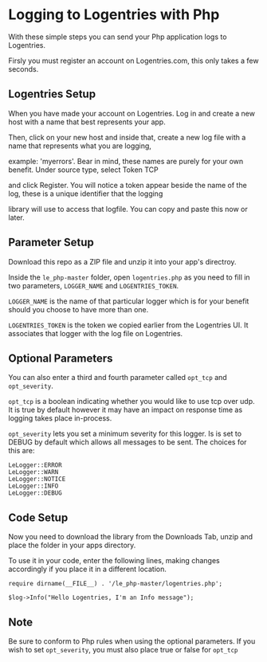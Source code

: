 Logging to Logentries with Php
=======================================

With these simple steps you can send your Php application logs to Logentries.

Firsly you must register an account on Logentries.com, this only takes a few seconds.

Logentries Setup
----------------

When you have made your account on Logentries. Log in and create a new host with a name that best represents your app.

Then, click on your new host and inside that, create a new log file with a name that represents what you are logging,

example:  'myerrors'. Bear in mind, these names are purely for your own benefit. Under source type, select Token TCP

and click Register. You will notice a token appear beside the name of the log, these is a unique identifier that the logging

library will use to access that logfile. You can copy and paste this now or later.

Parameter Setup
---------------
Download this repo as a ZIP file and unzip it into your app's directroy.

Inside the `le_php-master` folder, open `logentries.php` as you need to fill in two parameters, `LOGGER_NAME` and `LOGENTRIES_TOKEN`.

`LOGGER_NAME` is the name of that particular logger which is for your benefit should you choose to have more than one.

`LOGENTRIES_TOKEN` is the token we copied earlier from the Logentries UI. It associates that logger with the log file on Logentries.


Optional Parameters
-------------------

You can also enter a third and fourth parameter called `opt_tcp` and `opt_severity`.

`opt_tcp` is a boolean indicating whether you would like to use tcp over udp. It is true by default however it may have an impact on response time as logging takes place in-process.

`opt_severity` lets you set a minimum severity for this logger. Is is set to DEBUG by default which allows all messages to be sent. The choices for this are:

	LeLogger::ERROR
	LeLogger::WARN
	LeLogger::NOTICE
	LeLogger::INFO
	LeLogger::DEBUG


Code Setup
----------

Now you need to download the library from the Downloads Tab, unzip and place the folder in your apps directory.

To use it in your code, enter the following lines, making changes accordingly if you place it in a different location.

	require dirname(__FILE__) . '/le_php-master/logentries.php';
	
	$log->Info("Hello Logentries, I'm an Info message");


Note
----

Be sure to conform to Php rules when using the optional parameters. If you wish to set `opt_severity`, you must also place true or false for `opt_tcp`

